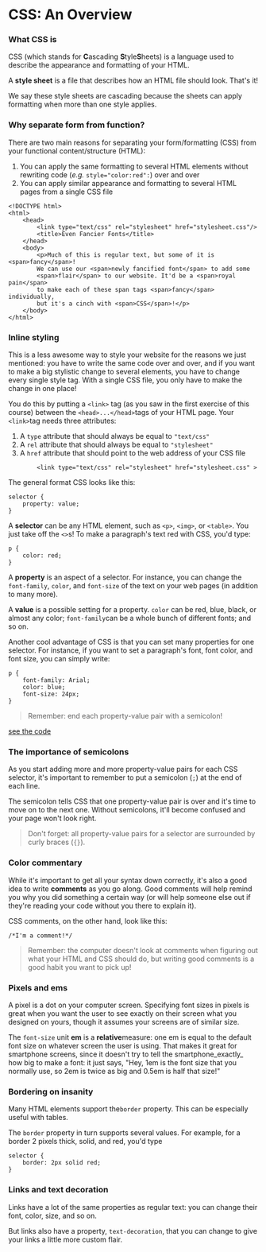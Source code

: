 # CSS: An Overview

### **What CSS is**

CSS \(which stands for **C**ascading **S**tyle**S**heets\) is a language used to describe the appearance and formatting of your HTML.

A **style sheet** is a file that describes how an HTML file should look. That's it!

We say these style sheets are cascading because the sheets can apply formatting when more than one style applies.

### **Why separate form from function?**

There are two main reasons for separating your form\/formatting \(CSS\) from your functional content\/structure \(HTML\):

1. You can apply the same formatting to several HTML elements without rewriting code \(_e.g._ `style="color:red":`\) over and over
2. You can apply similar appearance and formatting to several HTML pages from a single CSS file

```
<!DOCTYPE html>
<html>
    <head>
        <link type="text/css" rel="stylesheet" href="stylesheet.css"/>
        <title>Even Fancier Fonts</title>
    </head>
    <body>
        <p>Much of this is regular text, but some of it is <span>fancy</span>!
        We can use our <span>newly fancified font</span> to add some
        <span>flair</span> to our website. It'd be a <span>royal pain</span> 
        to make each of these span tags <span>fancy</span> individually,
        but it's a cinch with <span>CSS</span>!</p>
    </body>
</html>
```

### **Inline styling**

This is a less awesome way to style your website for the reasons we just mentioned: you have to write the same code over and over, and if you want to make a big stylistic change to several elements, you have to change every single style tag. With a single CSS file, you only have to make the change in one place!

You do this by putting a `<link>` tag \(as you saw in the first exercise of this course\) between the `<head>...</head>`tags of your HTML page. Your `<link>`tag needs three attributes:

1. A `type` attribute that should always be equal to `"text/css"`
2. A `rel` attribute that should always be equal to `"stylesheet"`
3. A `href` attribute that should point to the web address of your CSS file

```
        <link type="text/css" rel="stylesheet" href="stylesheet.css" >
```

The general format CSS looks like this:

```
selector {
    property: value;
}
```

A **selector** can be any HTML element, such as `<p>`, `<img>`, or `<table>`. You just take off the `<>`s! To make a paragraph's text red with CSS, you'd type:

```
p {
    color: red;
}
```

A **property** is an aspect of a selector. For instance, you can change the `font-family`, `color`, and `font-size` of the text on your web pages \(in addition to many more\).

A **value** is a possible setting for a property. `color` can be red, blue, black, or almost any color; `font-family`can be a whole bunch of different fonts; and so on.

Another cool advantage of CSS is that you can set many properties for one selector. For instance, if you want to set a paragraph's font, font color, and font size, you can simply write:

```
p {
    font-family: Arial;
    color: blue;
    font-size: 24px;
}
```

> Remember: end each property-value pair with a semicolon!

[see the code](https://denishromenko.gitbooks.io/codeacademy_doc/content/introduction_to_css/ex1.html)

### **The importance of semicolons**

As you start adding more and more property-value pairs for each CSS selector, it's important to remember to put a semicolon \(`;`\) at the end of each line.

The semicolon tells CSS that one property-value pair is over and it's time to move on to the next one. Without semicolons, it'll become confused and your page won't look right.

> Don't forget: all property-value pairs for a selector are surrounded by curly braces \(`{}`\).

### **Color commentary**

While it's important to get all your syntax down correctly, it's also a good idea to write **comments** as you go along. Good comments will help remind you why you did something a certain way \(or will help someone else out if they're reading your code without you there to explain it\).

CSS comments, on the other hand, look like this:

```
/*I'm a comment!*/
```

> Remember: the computer doesn't look at comments when figuring out what your HTML and CSS should do, but writing good comments is a good habit you want to pick up!

### **Pixels and ems**

A pixel is a dot on your computer screen. Specifying font sizes in pixels is great when you want the user to see exactly on their screen what you designed on yours, though it assumes your screens are of similar size.

The `font-size` unit **em** is a **relative**measure: one em is equal to the default font size on whatever screen the user is using. That makes it great for smartphone screens, since it doesn't try to tell the smartphone_exactly_ how big to make a font: it just says, "Hey, 1em is the font size that you normally use, so 2em is twice as big and 0.5em is half that size!"

### **Bordering on insanity**

Many HTML elements support the`border` property. This can be especially useful with tables.

The `border` property in turn supports several values. For example, for a border 2 pixels thick, solid, and red, you'd type

```
selector {
    border: 2px solid red;
}
```



### **Links and text decoration**

Links have a lot of the same properties as regular text: you can change their font, color, size, and so on.

But links also have a property, `text-decoration`, that you can change to give your links a little more custom flair. 





